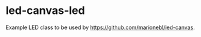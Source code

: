 led-canvas-led
==============

Example LED class to be used by https://github.com/marionebl/led-canvas.
